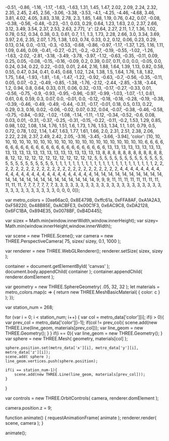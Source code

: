 <!DOCTYPE html>
<html>
	<head>
		<meta charset="utf-8">
		<title>mosmetro</title>
	</head>
	<body>
        <div id="canvas"></div>
		<script src="https://cdnjs.cloudflare.com/ajax/libs/three.js/109/three.min.js"></script>
		<script src="https://threejs.org/examples/js/controls/OrbitControls.js"></script>
		<script>
var metro_data = 
{'x': [2.57, 2.46, 2.26, 1.97, 1.82, 1.71, 1.58, 1.45, 1.24, 1.02, 0.78, 0.64,
0.49, 0.29, 0.1, -0.11, -0.39, -0.59, -0.76, -0.92, -1.08, -1.21, -1.02, -0.85,
-0.67, -0.49, -0.27, -0.04, 0.15, 0.41, 0.73, 0.96, 1.07, 1.09, 1.39, 1.56,
1.82, 2.0, 2.16, 2.37, 2.73, 3.0, 3.36, 3.64, 4.0, 4.38, 3.81, 3.56, 3.23,
2.81, 2.58, 2.33, 1.83, 1.51, 0.97, 0.7, 0.39, 0.21, -0.32, -0.68, -0.92,
-1.12, -1.34, -1.79, -2.02, -2.22, -2.42, -2.56, -1.27, -1.51, -1.33, -1.12,
-0.85, -0.57, -0.36, -0.12, 0.06, 0.37, 0.56, -0.72, -0.82, 0.64, 0.94, 1.19,
1.47, 1.7, 1.73, 1.7, 1.25, 0.86, 0.6, 0.44, 0.36, 1.86, 1.8, 1.78, 1.72, 1.61,
1.57, 1.54, 1.47, 1.61, 1.62, 1.55, 1.41, 1.12, 1.05, 0.81, 0.74, 0.68, 0.64,
0.6, 0.57, 0.56, 0.56, 0.63, 0.75, -0.65, -0.58, -0.46, -0.39, -0.26, -0.13,
0.02, 0.37, 0.59, 0.71, 1.06, 1.23, 1.43, 1.78, 2.03, 2.2, 2.47, 2.69, 2.91,
3.13, 3.44, 3.65, 3.77, 4.3, 3.72, 3.38, 2.93, 2.62, 2.24, 1.89, 1.63, 0.5,
-0.01, -0.3, -0.36, -0.89, -0.56, -0.91, -1.44, -1.73, -2.19, -2.77, -3.21,
-3.63, -4.04, -4.33, -4.61, 1.14, 1.11, 1.08, 1.05, 1.02, 0.92, 0.9, 0.87,
0.97, 1.08, 0.98, 0.78, 0.93, 1.12, 1.14, 1.27, 1.37, 1.48, 1.61, 1.61, 1.61,
1.61, 1.61, 1.57, 1.43, 1.17, 1.12, 1.09, 1.12, 1.48, 1.68, 1.69, 1.58, 1.45,
1.68, 1.86, 2.21, 2.41, 2.7, 2.96, 3.47, 3.8, 4.1, 4.35, 4.49, 4.6, 4.61, 4.43,
2.42, 2.16, 1.86, -1.01, -0.9, -1.0, -0.36, -0.44, -0.3, -0.38, -0.01, -0.07,
0.51, 0.48, 0.88, 1.09, 1.29, 1.33, 1.34, 1.35, 1.36, 1.82, 1.2, 0.79, 0.21,
-0.49, -1.11, -1.42, -1.46, -1.53, -1.38, -1.1, -1.02, -0.75, -0.26, 0.42,
0.67, 1.06, 1.69, 2.13, 2.59, 2.86, 3.13, 3.37, 3.5, 3.48, 3.39, 2.98, 2.73,
2.64, 2.46, 2.15, 3.77, 4.02, 4.18, 4.43], 'y': [2.39, 2.17, 1.95, 1.72, 1.61,
1.54, 1.48, 1.41, 1.27, 1.03, 0.89, 0.75, 0.55, 0.46, 0.34, 0.25, 0.14, 0.07,
0.0, -0.05, -0.11, -0.16, 3.37, 3.15, 2.95, 2.79, 2.58, 2.33, 2.13, 1.87, 1.55,
1.34, 1.21, 1.03, 0.75, 0.51, 0.16, -0.1, -0.37, -0.77, -0.99, -1.13, -1.3,
-1.4, -1.41, -1.72, 2.76, 2.58, 2.31, 1.99, 1.88, 1.74, 1.43, 1.2, 0.92, 0.89,
0.83, 0.86, 0.94, 0.78, 0.65, 0.6, 0.55, 0.48, 0.46, 0.44, 0.44, 0.44, 0.31,
0.08, 0.05, 0.11, 0.25, 0.43, 0.57, 0.76, 0.68, 0.72, 0.79, 0.9, 0.83, 0.49,
0.4, 0.4, 0.48, 0.79, 1.13, 1.64, 1.86, 1.87, 1.64, 1.32, 0.9, 3.61, 3.36,
3.15, 2.94, 2.5, 2.22, 1.97, 1.76, 1.48, 1.32, 1.11, 0.71, 0.4, 0.2, -0.03,
-0.38, -0.63, -0.84, -1.13, -1.49, -1.75, -2.08, -2.48, -2.8, 3.63, 3.43, 3.12,
2.94, 2.62, 2.3, 1.95, 1.7, 1.52, 1.39, 1.32, 1.27, 1.18, 1.03, 1.08, 1.18,
1.39, 1.56, 1.73, 1.9, 2.12, 2.23, 2.28, 1.21, 1.12, 1.08, 1.04, 0.99, 0.95,
0.78, 0.73, 2.44, 2.34, 2.23, 2.01, 1.44, 1.05, 1.07, 1.14, 1.17, 1.22, 1.27,
1.32, 1.38, 1.45, 1.5, 1.55, 4.68, 4.35, 3.9, 3.52, 3.25, 2.8, 2.52, 2.22,
1.95, 1.59, 1.32, 0.98, 0.61, 0.37, -0.06, -0.6, -0.91, -1.19, -1.45, -1.77,
-2.24, -2.55, -2.86, -3.13, -3.44, 4.26, 3.86, 3.58, 3.31, 3.26, 2.92, 2.43,
2.04, 1.69, 1.46, 1.45, 1.25, 1.28, 1.26, 1.25, 1.15, 1.01, 0.67, 0.23, -0.11,
-0.51, -0.86, -1.16, -1.17, -1.63, -1.63, 1.31, 1.45, 1.47, 2.02, 2.09, 2.24,
2.32, 2.35, 2.45, 2.45, 2.56, -3.06, -3.38, -3.53, -4.1, -4.25, -4.46, -4.68,
3.46, 3.81, 4.02, 4.05, 3.83, 3.18, 2.78, 2.3, 1.85, 1.48, 1.19, 0.76, 0.42,
0.07, -0.08, -0.38, -0.56, -0.48, -0.23, -0.1, 0.03, 0.29, 0.64, 1.23, 1.63,
2.0, 2.37, 2.66, 3.12, 3.49, 3.54, 2.37, 2.53, 2.63, 2.77], 'z': [2.64, 2.27,
2.11, 1.7, 1.36, 1.02, 0.78, 0.52, 0.34, 0.38, 0.3, 0.61, 0.7, 1.1, 1.3, 1.73,
2.28, 2.66, 3.0, 3.34, 3.69, 3.97, 2.6, 2.35, 2.07, 1.75, 1.38, 1.03, 0.74,
0.33, 0.2, 0.12, 0.06, 0.23, 0.29, 0.13, 0.14, 0.0, -0.13, -0.3, -0.53, -0.68,
-0.86, -0.97, -1.17, -1.37, 1.25, 1.16, 1.11, 1.09, 0.46, 0.09, -0.41, -0.27,
-0.21, -0.2, -0.27, -0.19, -0.55, -1.02, -1.26, -1.63, -2.02, -2.81, -3.18,
-3.49, -3.78, -3.97, -1.12, -0.63, -0.35, -0.11, 0.09, 0.25, 0.05, -0.08,
-0.15, -0.16, -0.09, 0.2, 0.39, 0.07, 0.11, 0.0, 0.0, -0.05, 0.0, 0.24, 0.34,
0.22, 0.22, -0.03, 0.01, 2.44, 2.16, 1.88, 1.64, 1.39, 1.13, 0.82, 0.58, 0.55,
0.47, 0.34, 0.41, 0.45, 0.68, 1.02, 1.24, 1.38, 1.5, 1.64, 1.76, 1.8, 1.82,
1.75, 1.64, -1.93, -1.81, -1.6, -1.47, -1.22, -0.92, -0.63, -0.7, -0.56, -0.35,
-0.11, 0.05, 0.07, -0.2, -0.49, -0.85, -1.38, -1.76, -2.12, -2.44, -2.85,
-3.18, -3.44, 1.2, 0.94, 0.8, 0.64, 0.33, 0.11, 0.06, 0.32, -0.13, -0.17,
-0.27, -0.33, 0.01, -0.56, -0.75, -0.9, -0.93, -0.95, -0.96, -0.97, -0.99,
-1.03, -1.07, -1.1, 0.61, 0.61, 0.6, 0.59, 0.3, 0.07, 0.0, -0.01, 0.0, -0.12,
-0.18, -0.18, -0.28, -0.19, -0.38, -0.39, -0.46, -0.49, -0.49, -0.44, -0.31,
-0.17, -0.01, 0.18, 0.5, 0.13, 0.22, 0.29, 0.3, 0.16, 0.02, -0.06, -0.02, 0.07,
0.32, 0.04, -0.07, -0.38, -0.46, -0.58, -0.75, -0.84, -0.92, -1.02, -1.08,
-1.14, -1.11, -1.12, -0.34, -0.52, -0.6, 0.08, 0.03, 0.01, -0.31, -0.37, -0.25,
-0.31, -0.15, -0.22, -0.11, -0.2, 1.53, 1.29, 0.85, 0.98, 1.02, 1.08, 1.14,
1.76, 1.51, 1.6, 1.73, 1.76, 1.53, 1.34, 1.1, 1.01, 0.79, 0.5, 0.72, 0.78,
1.02, 1.14, 1.47, 1.63, 1.77, 1.61, 1.66, 2.0, 2.31, 2.51, 2.38, 2.06, 2.22,
2.28, 2.37, 2.49, 2.42, 2.05, -3.16, -3.45, -3.66, -3.94],
'color': [10, 10, 10, 10, 10, 10, 10, 10, 10, 10, 10, 10, 10, 10, 10, 10, 10,
10, 10, 10, 10, 10, 6, 6, 6, 6, 6, 6, 6, 6, 6, 6, 6, 6, 6, 6, 6, 6, 6, 6, 6, 6,
6, 6, 6, 6, 13, 13, 13, 13, 13, 13, 13, 13, 13, 13, 13, 13, 13, 13, 13, 13, 13,
13, 13, 13, 13, 13, 8, 8, 8, 8, 8, 8, 8, 8, 8, 8, 8, 8, 8, 12, 12, 12, 12, 12,
12, 12, 12, 12, 12, 12, 12, 5, 5, 5, 5, 5, 5, 5, 5, 5, 5, 5, 5, 5, 5, 5, 5, 5,
5, 5, 5, 5, 5, 5, 5, 1, 1, 1, 1, 1, 1, 1, 1, 1, 1, 1, 1, 1, 1, 1, 1, 1, 1, 1,
1, 1, 1, 1, 2, 2, 2, 2, 2, 2, 2, 2, 2, 2, 2, 2, 2, 2, 2, 2, 2, 2, 2, 2, 2, 2,
2, 2, 4, 4, 4, 4, 4, 4, 4, 4, 4, 4, 4, 4, 4, 4, 4, 4, 4, 4, 4, 4, 4, 4, 4, 4,
4, 14, 14, 14, 14, 14, 14, 14, 14, 14, 14, 14, 14, 14, 14, 14, 14, 14, 14, 14,
14, 14, 14, 14, 9, 9, 9, 11, 11, 11, 11, 11, 11, 11, 11, 11, 11, 11, 7, 7, 7,
7, 7, 7, 7, 3, 3, 3, 3, 3, 3, 3, 3, 3, 3, 3, 3, 3, 3, 3, 3, 3, 3, 3, 3, 3, 3,
3, 3, 3, 3, 3, 3, 3, 3, 3, 0, 0, 0, 0]};

var metro_colors = [0xe66ac0, 0x8E479B, 0xffc61a, 0xFFA8AF, 0xA1A2A3, 0xF58220,
0x48B85E, 0xACBFE3, 0x00C1F3, 0x6AC9C8, 0xDA2128, 0x6FC1BA, 0x894E35, 0x0078BF,
0xB4D445];

var sizex = Math.min(window.innerWidth,window.innerHeight);
var sizey= Math.min(window.innerHeight,window.innerWidth);

var scene = new THREE.Scene();
var camera = new THREE.PerspectiveCamera( 75, sizex/ sizey, 0.1, 1000 );

var renderer = new THREE.WebGLRenderer();
renderer.setSize( sizex, sizey );

container = document.getElementById( 'canvas' );
document.body.appendChild( container );
container.appendChild( renderer.domElement );

var geometry = new THREE.SphereGeometry( .05, 32, 32 );
let materials = metro_colors.map(c => {
	return new THREE.MeshBasicMaterial( { color: c } );
});

var station_num = 268;

for (var i = 0; i < station_num; i++) {
    var col = metro_data['color'][i];
	if(i > 0){
        var prev_col = metro_data['color'][i-1];
        if(col != prev_col){
            scene.add(new THREE.Line(line_geom, materials[prev_col]));
            var line_geom = new THREE.Geometry();
        }
	}
    if(i == 0){
        var line_geom = new THREE.Geometry();
    }
    var sphere = new THREE.Mesh( geometry, materials[col] );

    sphere.position.set(metro_data['x'][i], metro_data['y'][i], metro_data['z'][i]);
    scene.add( sphere );
    line_geom.vertices.push(sphere.position);

    if(i == station_num-1){
        scene.add(new THREE.Line(line_geom, materials[prev_col]));
    }
}

var controls = new THREE.OrbitControls( camera, renderer.domElement );

camera.position.z = 9;

function animate() {
	requestAnimationFrame( animate );
	renderer.render( scene, camera );
}

animate();
        </script>
	</body>
</html>

-0.51, -0.86, -1.16, -1.17, -1.63, -1.63, 1.31, 1.45, 1.47, 2.02, 2.09, 2.24,
2.32, 2.35, 2.45, 2.45, 2.56, -3.06, -3.38, -3.53, -4.1, -4.25, -4.46, -4.68,
3.46, 3.81, 4.02, 4.05, 3.83, 3.18, 2.78, 2.3, 1.85, 1.48, 1.19, 0.76, 0.42,
0.07, -0.08, -0.38, -0.56, -0.48, -0.23, -0.1, 0.03, 0.29, 0.64, 1.23, 1.63,
2.0, 2.37, 2.66, 3.12, 3.49, 3.54, 2.37, 2.53, 2.63, 2.77], 'z': [2.64, 2.27,
2.11, 1.7, 1.36, 1.02, 0.78, 0.52, 0.34, 0.38, 0.3, 0.61, 0.7, 1.1, 1.3, 1.73,
2.28, 2.66, 3.0, 3.34, 3.69, 3.97, 2.6, 2.35, 2.07, 1.75, 1.38, 1.03, 0.74,
0.33, 0.2, 0.12, 0.06, 0.23, 0.29, 0.13, 0.14, 0.0, -0.13, -0.3, -0.53, -0.68,
-0.86, -0.97, -1.17, -1.37, 1.25, 1.16, 1.11, 1.09, 0.46, 0.09, -0.41, -0.27,
-0.21, -0.2, -0.27, -0.19, -0.55, -1.02, -1.26, -1.63, -2.02, -2.81, -3.18,
-3.49, -3.78, -3.97, -1.12, -0.63, -0.35, -0.11, 0.09, 0.25, 0.05, -0.08,
-0.15, -0.16, -0.09, 0.2, 0.39, 0.07, 0.11, 0.0, 0.0, -0.05, 0.0, 0.24, 0.34,
0.22, 0.22, -0.03, 0.01, 2.44, 2.16, 1.88, 1.64, 1.39, 1.13, 0.82, 0.58, 0.55,
0.47, 0.34, 0.41, 0.45, 0.68, 1.02, 1.24, 1.38, 1.5, 1.64, 1.76, 1.8, 1.82,
1.75, 1.64, -1.93, -1.81, -1.6, -1.47, -1.22, -0.92, -0.63, -0.7, -0.56, -0.35,
-0.11, 0.05, 0.07, -0.2, -0.49, -0.85, -1.38, -1.76, -2.12, -2.44, -2.85,
-3.18, -3.44, 1.2, 0.94, 0.8, 0.64, 0.33, 0.11, 0.06, 0.32, -0.13, -0.17,
-0.27, -0.33, 0.01, -0.56, -0.75, -0.9, -0.93, -0.95, -0.96, -0.97, -0.99,
-1.03, -1.07, -1.1, 0.61, 0.61, 0.6, 0.59, 0.3, 0.07, 0.0, -0.01, 0.0, -0.12,
-0.18, -0.18, -0.28, -0.19, -0.38, -0.39, -0.46, -0.49, -0.49, -0.44, -0.31,
-0.17, -0.01, 0.18, 0.5, 0.13, 0.22, 0.29, 0.3, 0.16, 0.02, -0.06, -0.02, 0.07,
0.32, 0.04, -0.07, -0.38, -0.46, -0.58, -0.75, -0.84, -0.92, -1.02, -1.08,
-1.14, -1.11, -1.12, -0.34, -0.52, -0.6, 0.08, 0.03, 0.01, -0.31, -0.37, -0.25,
-0.31, -0.15, -0.22, -0.11, -0.2, 1.53, 1.29, 0.85, 0.98, 1.02, 1.08, 1.14,
1.76, 1.51, 1.6, 1.73, 1.76, 1.53, 1.34, 1.1, 1.01, 0.79, 0.5, 0.72, 0.78,
1.02, 1.14, 1.47, 1.63, 1.77, 1.61, 1.66, 2.0, 2.31, 2.51, 2.38, 2.06, 2.22,
2.28, 2.37, 2.49, 2.42, 2.05, -3.16, -3.45, -3.66, -3.94],
'color': [10, 10, 10, 10, 10, 10, 10, 10, 10, 10, 10, 10, 10, 10, 10, 10, 10,
10, 10, 10, 10, 10, 6, 6, 6, 6, 6, 6, 6, 6, 6, 6, 6, 6, 6, 6, 6, 6, 6, 6, 6, 6,
6, 6, 6, 6, 13, 13, 13, 13, 13, 13, 13, 13, 13, 13, 13, 13, 13, 13, 13, 13, 13,
13, 13, 13, 13, 13, 8, 8, 8, 8, 8, 8, 8, 8, 8, 8, 8, 8, 8, 12, 12, 12, 12, 12,
12, 12, 12, 12, 12, 12, 12, 5, 5, 5, 5, 5, 5, 5, 5, 5, 5, 5, 5, 5, 5, 5, 5, 5,
5, 5, 5, 5, 5, 5, 5, 1, 1, 1, 1, 1, 1, 1, 1, 1, 1, 1, 1, 1, 1, 1, 1, 1, 1, 1,
1, 1, 1, 1, 2, 2, 2, 2, 2, 2, 2, 2, 2, 2, 2, 2, 2, 2, 2, 2, 2, 2, 2, 2, 2, 2,
2, 2, 4, 4, 4, 4, 4, 4, 4, 4, 4, 4, 4, 4, 4, 4, 4, 4, 4, 4, 4, 4, 4, 4, 4, 4,
4, 14, 14, 14, 14, 14, 14, 14, 14, 14, 14, 14, 14, 14, 14, 14, 14, 14, 14, 14,
14, 14, 14, 14, 9, 9, 9, 11, 11, 11, 11, 11, 11, 11, 11, 11, 11, 11, 7, 7, 7,
7, 7, 7, 7, 3, 3, 3, 3, 3, 3, 3, 3, 3, 3, 3, 3, 3, 3, 3, 3, 3, 3, 3, 3, 3, 3,
3, 3, 3, 3, 3, 3, 3, 3, 3, 0, 0, 0, 0]};

var metro_colors = [0xe66ac0, 0x8E479B, 0xffc61a, 0xFFA8AF, 0xA1A2A3, 0xF58220,
0x48B85E, 0xACBFE3, 0x00C1F3, 0x6AC9C8, 0xDA2128, 0x6FC1BA, 0x894E35, 0x0078BF,
0xB4D445];

var sizex = Math.min(window.innerWidth,window.innerHeight);
var sizey= Math.min(window.innerHeight,window.innerWidth);

var scene = new THREE.Scene();
var camera = new THREE.PerspectiveCamera( 75, sizex/ sizey, 0.1, 1000 );

var renderer = new THREE.WebGLRenderer();
renderer.setSize( sizex, sizey );

container = document.getElementById( 'canvas' );
document.body.appendChild( container );
container.appendChild( renderer.domElement );

var geometry = new THREE.SphereGeometry( .05, 32, 32 );
let materials = metro_colors.map(c => {
	return new THREE.MeshBasicMaterial( { color: c } );
});

var station_num = 268;

for (var i = 0; i < station_num; i++) {
    var col = metro_data['color'][i];
	if(i > 0){
        var prev_col = metro_data['color'][i-1];
        if(col != prev_col){
            scene.add(new THREE.Line(line_geom, materials[prev_col]));
            var line_geom = new THREE.Geometry();
        }
	}
    if(i == 0){
        var line_geom = new THREE.Geometry();
    }
    var sphere = new THREE.Mesh( geometry, materials[col] );

    sphere.position.set(metro_data['x'][i], metro_data['y'][i], metro_data['z'][i]);
    scene.add( sphere );
    line_geom.vertices.push(sphere.position);

    if(i == station_num-1){
        scene.add(new THREE.Line(line_geom, materials[prev_col]));
    }
}

var controls = new THREE.OrbitControls( camera, renderer.domElement );

camera.position.z = 9;

function animate() {
	requestAnimationFrame( animate );
	renderer.render( scene, camera );
}

animate();
        </script>
	</body>
</html>
